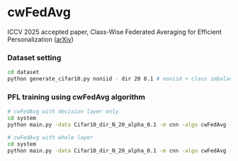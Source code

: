# cwFedAvg
ICCV 2025 accepted paper, Class-Wise Federated Averaging for Efficient Personalization ([arXiv](([https://arxiv.org/abs/2406.07800])))


### Dataset setting
```sh
cd dataset
python generate_cifar10.py noniid - dir 20 0.1 # noniid + class imbalance, practical setting(0.1), 20 clients 
```



### PFL training using cwFedAvg algorithm
```sh
# cwFedAvg with decision layer only
cd system
python main.py -data Cifar10_dir_N_20_alpha_0.1 -m cnn -algo cwFedAvg -cw -wdr -wd 10 -plt -ncw 1 -go test

# cwFedAvg with whole layer
cd system
python main.py -data Cifar10_dir_N_20_alpha_0.1 -m cnn -algo cwFedAvg -cw -wdr -wd 10 -go test
